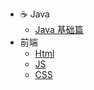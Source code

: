 * ☕ Java
  * [Java 基础篇](./Java/Java基础篇.md)
* 前端
  * [Html](./前端/Html.md)
  * [JS](./前端/JS.md)
  * [CSS](./前端/CSS.md)